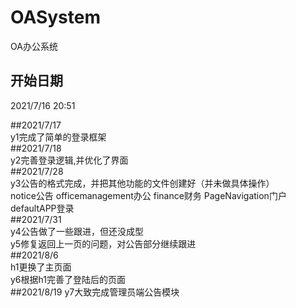 # OASystem          
 OA办公系统         
## 开始日期         
2021/7/16 20:51     
                    
##2021/7/17         
y1完成了简单的登录框架     
##2021/7/18                
y2完善登录逻辑,并优化了界面         
##2021/7/28     
y3公告的格式完成，并把其他功能的文件创建好（并未做具体操作）     
notice公告  officemanagement办公 finance财务 PageNavigation门户 defaultAPP登录    
##2021/7/31         
y4公告做了一些跟进，但还没成型      
y5修复返回上一页的问题，对公告部分继续跟进          
##2021/8/6         
h1更换了主页面            
y6根据h1完善了登陆后的页面     
##2021/8/19
y7大致完成管理员端公告模块         